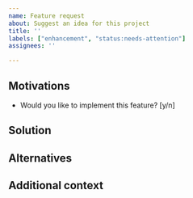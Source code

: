 ```yaml
---
name: Feature request
about: Suggest an idea for this project
title: ''
labels: ["enhancement", "status:needs-attention"]
assignees: ''

---
```


## Motivations

<!--
If your feature request is related to a problem, please describe it.
-->

- Would you like to implement this feature? [y/n]

## Solution

<!-- Describe the solution you'd like. -->

## Alternatives

<!-- Describe any alternative solutions or features you've considered. -->

## Additional context

<!-- Add any other context or screenshots about the feature request here. -->
